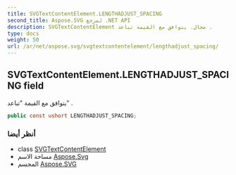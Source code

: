 ```yaml
---
title: SVGTextContentElement.LENGTHADJUST_SPACING
second_title: Aspose.SVG لمرجع .NET API
description: SVGTextContentElement مجال. يتوافق مع القيمة تباعد .
type: docs
weight: 50
url: /ar/net/aspose.svg/svgtextcontentelement/lengthadjust_spacing/
---
```

## SVGTextContentElement.LENGTHADJUST_SPACING field

يتوافق مع القيمة "تباعد" .

```csharp
public const ushort LENGTHADJUST_SPACING;
```

### أنظر أيضا

* class [SVGTextContentElement](../)
* مساحة الاسم [Aspose.Svg](../../svgtextcontentelement/)
* المجسم [Aspose.SVG](../../../)


